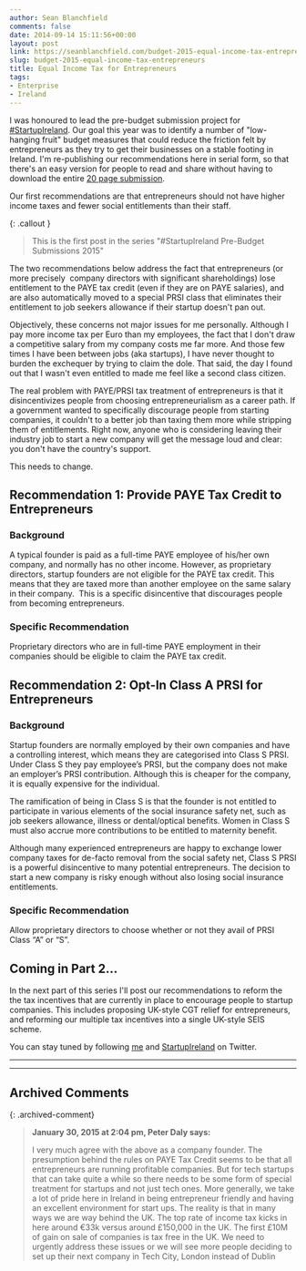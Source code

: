```yaml
---
author: Sean Blanchfield
comments: false
date: 2014-09-14 15:11:56+00:00
layout: post
link: https://seanblanchfield.com/budget-2015-equal-income-tax-entrepreneurs/
slug: budget-2015-equal-income-tax-entrepreneurs
title: Equal Income Tax for Entrepreneurs
tags:
- Enterprise
- Ireland
---
```


I was honoured to lead the pre-budget submission project for [#StartupIreland](http://startupireland.ie). Our goal this year was to identify a number of "low-hanging fruit" budget measures that could reduce the friction felt by entrepreneurs as they try to get their businesses on a stable footing in Ireland. I'm re-publishing our recommendations here in serial form, so that there's an easy version for people to read and share without having to download the entire [20 page submission](http://startupireland.ie/wp-content/uploads/2014/09/StartupIreland-Pre-Budget-Submission-2014-Google-Docs.pdf).

Our first recommendations are that entrepreneurs should not have higher income taxes and fewer social entitlements than their staff.

<!-- more -->

{: .callout }
> This is the first post in the series "#StartupIreland Pre-Budget Submissions 2015"

The two recommendations below address the fact that entrepreneurs (or more precisely  company directors with significant shareholdings) lose entitlement to the PAYE tax credit (even if they are on PAYE salaries), and are also automatically moved to a special PRSI class that eliminates their entitlement to job seekers allowance if their startup doesn't pan out.

Objectively, these concerns not major issues for me personally. Although I pay more income tax per Euro than my employees, the fact that I don't draw a competitive salary from my company costs me far more. And those few times I have been between jobs (aka startups), I have never thought to burden the exchequer by trying to claim the dole. That said, the day I found out that I wasn't even entitled to made me feel like a second class citizen.

The real problem with PAYE/PRSI tax treatment of entrepreneurs is that it disincentivizes people from choosing entrepreneurialism as a career path. If a government wanted to specifically discourage people from starting companies, it couldn't to a better job than taxing them more while stripping them of entitlements. Right now, anyone who is considering leaving their industry job to start a new company will get the message loud and clear: you don't have the country's support.

This needs to change.

## Recommendation 1: Provide PAYE Tax Credit to Entrepreneurs

### Background

A typical founder is paid as a full-time PAYE employee of his/her own company, and normally has no other income. However, as proprietary directors, startup founders are not eligible for the PAYE tax credit. This means that they are taxed more than another employee on the same salary in their company.  This is a specific disincentive that discourages people from becoming entrepreneurs.

### Specific Recommendation

Proprietary directors who are in full-time PAYE employment in their companies should be eligible to claim the PAYE tax credit.

## Recommendation 2: Opt-In Class A PRSI for Entrepreneurs

### Background

Startup founders are normally employed by their own companies and have a controlling interest, which means they are categorised into Class S PRSI. Under Class S they pay employee’s PRSI, but the company does not make an employer’s PRSI contribution. Although this is cheaper for the company, it is equally expensive for the individual.

The ramification of being in Class S is that the founder is not entitled to participate in various elements of the social insurance safety net, such as job seekers allowance, illness or dental/optical benefits. Women in Class S must also accrue more contributions to be entitled to maternity benefit.

Although many experienced entrepreneurs are happy to exchange lower company taxes for de-facto removal from the social safety net, Class S PRSI is a powerful disincentive to many potential entrepreneurs. The decision to start a new company is risky enough without also losing social insurance entitlements.

### Specific Recommendation

Allow proprietary directors to choose whether or not they avail of PRSI Class “A” or “S”.

## Coming in Part 2...

In the next part of this series I'll post our recommendations to reform the the tax incentives that are currently in place to encourage people to startup companies. This includes proposing UK-style CGT relief for entrepreneurs, and reforming our multiple tax incentives into a single UK-style SEIS scheme.

You can stay tuned by following [me](http://twitter.com/seanblanchfield) and [StartupIreland](http://twitter.com/startupireland) on Twitter.

---
---
## Archived Comments

{: .archived-comment}
> **January 30, 2015 at 2:04 pm, Peter Daly says:**
> 
> I very much agree with the above as a company founder. The presumption behind the rules on PAYE Tax Credit seems to be that all entrepreneurs are running profitable companies. But for tech startups that can take quite a while so there needs to be some form of special treatment for startups and not just tech ones. More generally, we take a lot of pride here in Ireland in being entrepreneur friendly and having an excellent environment for start ups. The reality is that in many ways we are way behind the UK. The top rate of income tax kicks in here around €33k versus around £150,000 in the UK. The first £10M of gain on sale of companies is tax free in the UK. We need to urgently address these issues or we will see more people deciding to set up their next company in Tech City, London instead of Dublin
> 